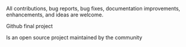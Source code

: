 All contributions, bug reports, bug fixes, documentation improvements, enhancements, and ideas are welcome.

Github final project

Is an open source project maintained by the community
